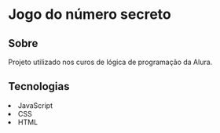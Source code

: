 <h1>Jogo do número secreto</h1>

<h2>Sobre</h2>

<p>Projeto utilizado nos curos de lógica de programação da Alura.</p>

## Tecnologias
<li>JavaScript</li>
<li>CSS</li>
<li>HTML</li>
